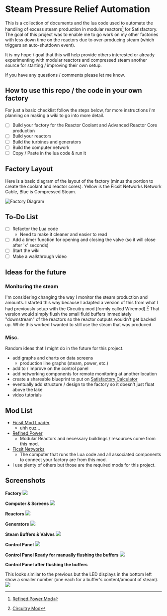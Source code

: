 # Steam Pressure Relief Automation
This is a collection of documents and the lua code used to automate the handling of excess steam production in modular reactors[^1] for Satisfactory.
The goal of this project was to enable me to go work on my other factories with less down time on the reactors due to over-producing steam (which triggers an auto-shutdown event).

It is my hope / goal that this will help provide others interested or already experimenting with modular reactors and compressed steam another source for starting / improving their own setup.

If you have any questions / comments please let me know.


## How to use this repo / the code in your own factory
For just a basic checklist follow the steps below, for more instructions i'm planning on making a wiki to go into more detail.
- [ ] Build your factory for the Reactor Coolant and Advanced Reactor Core production
- [ ] Build your reactors
- [ ] Build the turbines and generators
- [ ] Build the computer network
- [ ] Copy / Paste in the lua code & run it
## Factory Layout
Here is a basic diagram of the layout of the factory (minus the portion to create the coolant and reactor cores).
Yellow is the Ficsit Networks Network Cable, Blue is Compressed Steam.

![Factory Diagram](/Diagrams/Factory%20Diagram.png)

## To-Do List
- [ ] Refactor the Lua code
  - Need to make it cleaner and easier to read
- [ ] Add a timer function for opening and closing the valve (so it will close after 'x' seconds)
- [ ] Start the wiki
- [ ] Make a walkthrough video

## Ideas for the future
### Monitoring the steam
I'm considering changing the way I monitor the steam production and amounts. I started this way because I adapted a version of this from what I had previously setup with the Circuitry mod (formly called Wiremod).[^2] That version would simply flush the small fluid buffers immediately "downstream" of the reactors so the reactor outputs wouldn't get backed up. While this worked I wanted to still use the steam that was produced.

### Misc.
Random ideas that I might do in the future for this project.
- add graphs and charts on data screens
  - production line graphs (steam, power, etc.)
- add to / improve on the control panel
- add networking components for remote monitoring at another location
- create a shareable blueprint to put on [Satisfactory Calculator](https://satisfactory-calculator.com/)
- eventually add structure / design to the factory so it doesn't just float above the lake
- video tutorials

## Mod List
- [Ficsit Mod Loader](https://ficsit.app/sml-versions)
  - uhh cuz...
- [Refined Power](https://ficsit.app/mod/RefinedPower)
  - Modular Reactors and necessary buildings / resources come from this mod.
- [Ficsit Networks](https://ficsit.app/mod/FicsItNetworks)
  - The computer that runs the Lua code and all associated components to connect your factory are from this mod.
- I use plenty of others but those are the required mods for this project.


## Screenshots

__Factory__
![](/Screenshots/Factory%20Overview.jpg)

__Computer & Screens__
![](/Screenshots/FIN%20Computer.jpg)

__Reactors__
![](Screenshots/Reactors.jpg)

__Generators__
![](/Screenshots/Generators.jpg)

__Steam Buffers & Valves__
![](/Screenshots/Steam%20Buffers%20and%20Valves.jpg)

__Control Panel__
![](/Screenshots/Control%20Panel%20Confirm%20Manual%20Flush.jpg)

__Control Panel Ready for manually flushing the buffers__
![](/Screenshots/Control%20Panel%20Ready%20to%20Manually%20Flush.jpg)


__Control Panel after flushing the buffers__

This looks similar to the previous but the LED displays in the bottom left show a smaller number (one each for a buffer's content/amount of steam).
![](/Screenshots/Control%20Panel%20Manually%20Flushed.jpg)



[^1]: [Refined Power Mod](https://ficsit.app/mod/RefinedPower)
[^2]: [Circuitry Mod](https://ficsit.app/mod/FicsitWiremod)